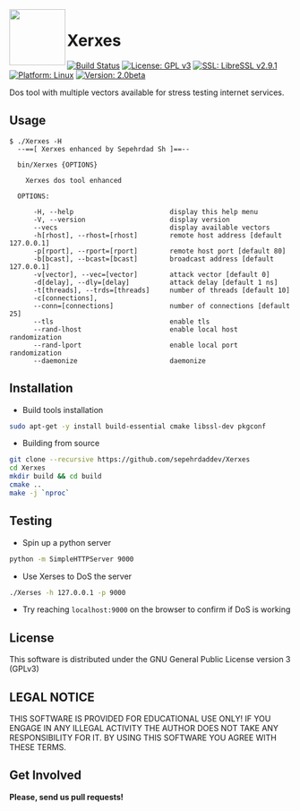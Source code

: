 <img align="left" width="100" height="100" src="img/XerxesTheGreat.jpg">

# Xerxes

[![Build Status](https://travis-ci.org/sepehrdaddev/Xerxes.svg?branch=master)](https://travis-ci.org/sepehrdaddev/Xerxes)
[![License: GPL v3](https://img.shields.io/badge/License-GPL%20v3-blue.svg)](https://www.gnu.org/licenses/gpl-3.0)
[![SSL: LibreSSL v2.9.1](https://img.shields.io/badge/SSL-LibreSSL%20v2.9.1-green.svg)](https://www.libressl.org/)
[![Platform: Linux](https://img.shields.io/badge/Platform-Linux-blue.svg)](https://www.linux.org/)
[![Version: 2.0beta](https://img.shields.io/badge/Version-2.0beta-blue.svg)](https://github.com/sepehrdaddev/Xerxes.git)

Dos tool with multiple vectors available for stress testing internet services.

## Usage

```
$ ./Xerxes -H
  --==[ Xerxes enhanced by Sepehrdad Sh ]==--

  bin/Xerxes {OPTIONS}

    Xerxes dos tool enhanced

  OPTIONS:

      -H, --help                        display this help menu
      -V, --version                     display version
      --vecs                            display available vectors
      -h[rhost], --rhost=[rhost]        remote host address [default 127.0.0.1]
      -p[rport], --rport=[rport]        remote host port [default 80]
      -b[bcast], --bcast=[bcast]        broadcast address [default 127.0.0.1]
      -v[vector], --vec=[vector]        attack vector [default 0]
      -d[delay], --dly=[delay]          attack delay [default 1 ns]
      -t[threads], --trds=[threads]     number of threads [default 10]
      -c[connections],
      --conn=[connections]              number of connections [default 25]
      --tls                             enable tls
      --rand-lhost                      enable local host randomization
      --rand-lport                      enable local port randomization
      --daemonize                       daemonize
```

## Installation

* Build tools installation

```bash
sudo apt-get -y install build-essential cmake libssl-dev pkgconf
```

* Building from source 

```bash
git clone --recursive https://github.com/sepehrdaddev/Xerxes
cd Xerxes
mkdir build && cd build
cmake ..
make -j `nproc`
```

## Testing

* Spin up a python server

```bash
python -m SimpleHTTPServer 9000
```

* Use Xerses to DoS the server

```bash
./Xerses -h 127.0.0.1 -p 9000
```

* Try reaching `localhost:9000` on the browser to confirm if DoS is working


## License

This software is distributed under the GNU General Public License version 3 (GPLv3)

## LEGAL NOTICE

THIS SOFTWARE IS PROVIDED FOR EDUCATIONAL USE ONLY! IF YOU ENGAGE IN ANY ILLEGAL ACTIVITY THE AUTHOR DOES NOT TAKE ANY RESPONSIBILITY FOR IT. BY USING THIS SOFTWARE YOU AGREE WITH THESE TERMS.

## Get Involved

**Please, send us pull requests!**
